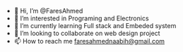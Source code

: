 - 👋 Hi, I’m @FaresAhmed
- 👀 I’m interested in Programing and Electronics
- 🌱 I’m currently learning Full stack and Embeded system
- 💞️ I’m looking to collaborate on web design project
- 📫 How to reach me faresahmednaabih@gmail.com


<!---
FaresAhmed50/FaresAhmed50 is a ✨ special ✨ repository because its `README.md` (this file) appears on your GitHub profile.
You can click the Preview link to take a look at your changes.
--->
